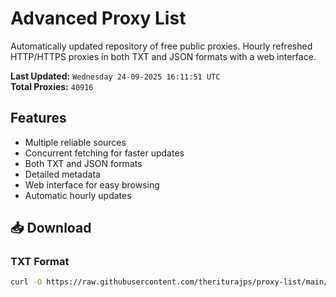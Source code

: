# Advanced Proxy List

Automatically updated repository of free public proxies. Hourly refreshed HTTP/HTTPS proxies in both TXT and JSON formats with a web interface.

**Last Updated:** `Wednesday 24-09-2025 16:11:51 UTC`  
**Total Proxies:** `40916`

## Features
- Multiple reliable sources
- Concurrent fetching for faster updates
- Both TXT and JSON formats
- Detailed metadata
- Web interface for easy browsing
- Automatic hourly updates

## 📥 Download

### TXT Format
```bash
curl -O https://raw.githubusercontent.com/theriturajps/proxy-list/main/proxies.txt